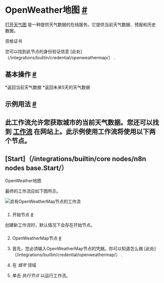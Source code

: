 


 OpenWeather地图
 [#](#openweathermap "永久链接")
=======================================================



[打开天气图](https://openweathermap.org/) 
 是一种提供天气数据的在线服务。它提供当前天气数据、预报和历史数据。
 




 资格证书
 



 您可以找到此节点的身份验证信息
 [此处]（/integrations/builtin/credential/openweathermap/）
 .
 




 基本操作
 [#](#基本操作 "永久链接")
-----------------------------------------------------------


*返回当前天气数据
*返回未来5天的天气数据



 示例用法
 [#](#示例用法 "永久链接")
-----------------------------------------------------



 此工作流允许您获取城市的当前天气数据。您还可以找到
 [工作流](https://n8n.io/workflows/460) 
 在网站上。此示例使用工作流将使用以下两个节点。
-
 [Start]（/integrations/builtin/core nodes/n8n nodes base.Start/）
 -
 OpenWeather地图




 最终的工作流应如下图所示。
 



![具有OpenWeatherMap节点的工作流](https://d33wubrfki0l68.cloudfront.net/f035015857caf4df9d8c7014879cbe106e725b25/20f30/_images/integrations/builtin/app-nodes/openweathermap/workflow.png)



### 
 1. 开始节点
 [#](#1-start-node "永久链接")



 创建新工作流时，默认情况下会存在开始节点。
 


### 
 2. OpenWeatherMap节点
 [#](#2-openweathermap-node "永久链接")


1. 首先，您必须输入OpenWeatherMap节点的凭据。你可以知道怎么做
 [此处]（/integrations/builtin/credential/openweathermap/）
 .
2. 在
 *城市*
 领域
3. 单击
 *执行节点*
 以运行工作流。




